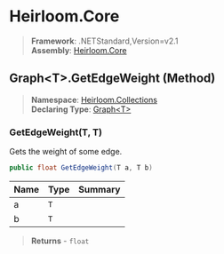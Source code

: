 # Heirloom.Core

> **Framework**: .NETStandard,Version=v2.1  
> **Assembly**: [Heirloom.Core][0]

## Graph\<T>.GetEdgeWeight (Method)

> **Namespace**: [Heirloom.Collections][0]  
> **Declaring Type**: [Graph\<T>][1]

### GetEdgeWeight(T, T)

Gets the weight of some edge.

```cs
public float GetEdgeWeight(T a, T b)
```

| Name | Type | Summary |
|------|------|---------|
| a    | `T`  |         |
| b    | `T`  |         |

> **Returns** - `float`

[0]: ../../../Heirloom.Core.md
[1]: ../Graph[T].md
